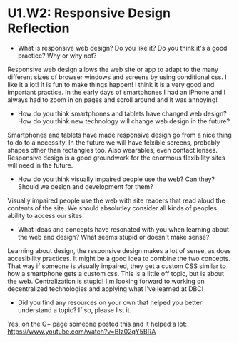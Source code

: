 # U1.W2: Responsive Design Reflection

* What is responsive web design? Do you like it?  Do you think it's a good practice? Why or why not?

Responsive web design allows the web site or app to adapt to the many different sizes of browser windows and screens by using conditional css. I like it a lot! It is fun to make things happen! I think it is a very good and important practice. In the early days of smartphones I had an iPhone and I always had to zoom in on pages and scroll around and it was annoying! 

* How do you think smartphones and tablets have changed web design? How do you think new technology will change web design in the future?

Smartphones and tablets have made responsive design go from a nice thing to do to a necessity. In the future we will have felxible screens, probably shapes other than rectangles too. Also wearables, even contact lenses. Responsive design is a good groundwork for the enormous flexibility sites will need in the future. 

* How do you think visually impaired people use the web? Can they? Should we design and development for them?


Visually impaired people use the web with site readers that read aloud the contents of the site. We should absolutley consider all kinds of peoples ability to access our sites. 

* What ideas and concepts have resonated with you when learning about the web and design? What seems stupid or doesn't make sense?

Learning about design, the responsive design makes a lot of sense, as does accesibility practices. It might be a good idea to combine the two concepts. That way if someone is visually impaired, they get a custom CSS similar to how a smartphone gets a custom css. This is a little off topic, but is about the web. Centralization is stupid! I'm looking forward to working on decentralized technologies and applying what I've learned at DBC!

* Did you find any resources on your own that helped you better understand a topic? If so, please list it.


Yes, on the G+ page someone posted this and it helped a lot: https://www.youtube.com/watch?v=BIz02qY5BRA

